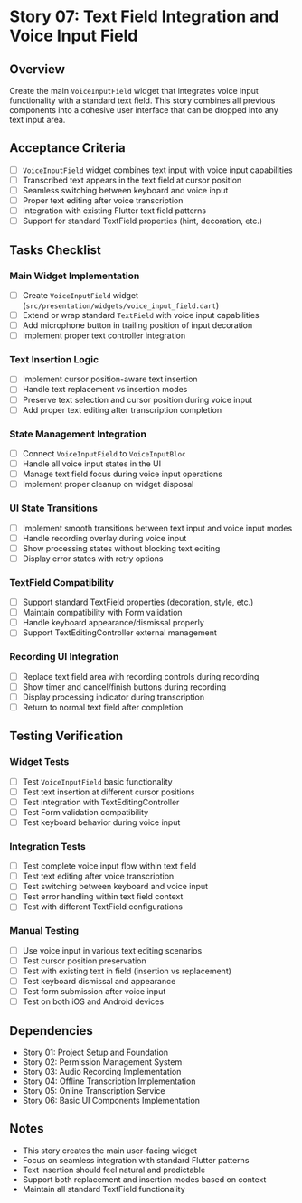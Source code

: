 # Story 07: Text Field Integration and Voice Input Field

## Overview
Create the main `VoiceInputField` widget that integrates voice input functionality with a standard text field. This story combines all previous components into a cohesive user interface that can be dropped into any text input area.

## Acceptance Criteria
- [ ] `VoiceInputField` widget combines text input with voice input capabilities
- [ ] Transcribed text appears in the text field at cursor position
- [ ] Seamless switching between keyboard and voice input
- [ ] Proper text editing after voice transcription
- [ ] Integration with existing Flutter text field patterns
- [ ] Support for standard TextField properties (hint, decoration, etc.)

## Tasks Checklist

### Main Widget Implementation
- [ ] Create `VoiceInputField` widget (`src/presentation/widgets/voice_input_field.dart`)
- [ ] Extend or wrap standard `TextField` with voice input capabilities
- [ ] Add microphone button in trailing position of input decoration
- [ ] Implement proper text controller integration

### Text Insertion Logic
- [ ] Implement cursor position-aware text insertion
- [ ] Handle text replacement vs insertion modes
- [ ] Preserve text selection and cursor position during voice input
- [ ] Add proper text editing after transcription completion

### State Management Integration
- [ ] Connect `VoiceInputField` to `VoiceInputBloc`
- [ ] Handle all voice input states in the UI
- [ ] Manage text field focus during voice input operations
- [ ] Implement proper cleanup on widget disposal

### UI State Transitions
- [ ] Implement smooth transitions between text input and voice input modes
- [ ] Handle recording overlay during voice input
- [ ] Show processing states without blocking text editing
- [ ] Display error states with retry options

### TextField Compatibility
- [ ] Support standard TextField properties (decoration, style, etc.)
- [ ] Maintain compatibility with Form validation
- [ ] Handle keyboard appearance/dismissal properly
- [ ] Support TextEditingController external management

### Recording UI Integration
- [ ] Replace text field area with recording controls during recording
- [ ] Show timer and cancel/finish buttons during recording
- [ ] Display processing indicator during transcription
- [ ] Return to normal text field after completion

## Testing Verification

### Widget Tests
- [ ] Test `VoiceInputField` basic functionality
- [ ] Test text insertion at different cursor positions
- [ ] Test integration with TextEditingController
- [ ] Test Form validation compatibility
- [ ] Test keyboard behavior during voice input

### Integration Tests
- [ ] Test complete voice input flow within text field
- [ ] Test text editing after voice transcription
- [ ] Test switching between keyboard and voice input
- [ ] Test error handling within text field context
- [ ] Test with different TextField configurations

### Manual Testing
- [ ] Use voice input in various text editing scenarios
- [ ] Test cursor position preservation
- [ ] Test with existing text in field (insertion vs replacement)
- [ ] Test keyboard dismissal and appearance
- [ ] Test form submission after voice input
- [ ] Test on both iOS and Android devices

## Dependencies
- Story 01: Project Setup and Foundation
- Story 02: Permission Management System
- Story 03: Audio Recording Implementation
- Story 04: Offline Transcription Implementation
- Story 05: Online Transcription Service
- Story 06: Basic UI Components Implementation

## Notes
- This story creates the main user-facing widget
- Focus on seamless integration with standard Flutter patterns
- Text insertion should feel natural and predictable
- Support both replacement and insertion modes based on context
- Maintain all standard TextField functionality
